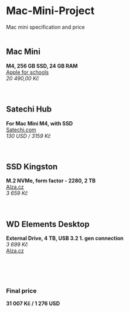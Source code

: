 # Mac-Mini-Project
Mac mini specification and price
<br>
<br>

## Mac Mini
**M4, 256 GB SSD, 24 GB RAM** <br>
[Apple for schools](https://www.apple.com/cz-edu/shop/buy-mac/mac-mini/%C4%8Dip-apple-m4-s-10j%C3%A1drov%C3%BDm-cpu-a-10j%C3%A1drov%C3%BDm-gpu-16-gb-pam%C4%9Bti-256gb) <br>
*20 490,00 Kč*
<br>
<br>
<br>
## Satechi Hub
**For Mac Mini M4, with SSD** <br>
[Satechi.com](https://satechi.net/products/mac-mini-m4-stand-hub-with-ssd-enclosure) <br>
*130 USD / 3159 Kč*
<br>
<br>
<br>
## SSD Kingston
**M.2 NVMe, form factor - 2280, 2 TB**<br>
[Alza.cz](https://www.alza.cz/kingston-fury-renegade-nvme-2tb-d6817202.htm#parameters) <br>
*3 659 Kč*
<br>
<br>
<br>
## WD Elements Desktop
**External Drive, 4 TB, USB 3.2 1. gen connection**<br>
*3 699 Kč*<br>
[Alza.cz](https://www.alza.cz/wd-elements-desktop-4tb-d1480690.htm)<br>
<br>
<br>
<br>
<br>
### Final price
**31 007 Kč / 1 276 USD**
